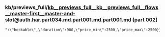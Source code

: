 ### kb/previews_full/kb__previews_full__kb__previews_full__flows__master-first__master-and-slot@auth.har.part034.md.part001.md.part001.md (part 002)

```md
":\"bookable\",\"duration\":900,\"price_min\":2500,\"price_max\":2500}},{\"type\":\"booking_search_result_services\",\"id\":\"
```

```
